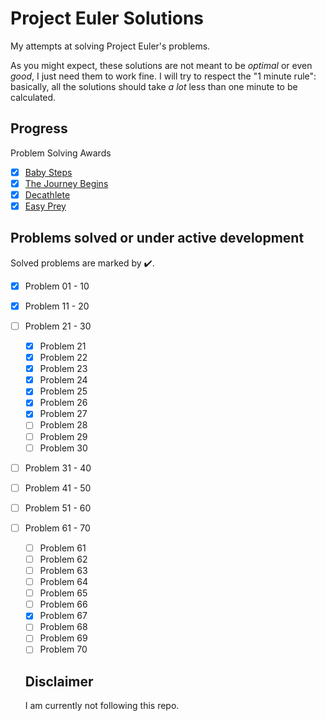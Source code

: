 # Project Euler Solutions

My attempts at solving Project Euler's problems.

As you might expect, these solutions are not meant to be _optimal_ or even _good_, I just need them to work fine. I will try to respect the "1 minute rule": basically, all the solutions should take _a lot_ less than one minute to be calculated.

## Progress

Problem Solving Awards

- [x] [Baby Steps](https://projecteuler.net/award=1)
- [x] [The Journey Begins](https://projecteuler.net/award=2)
- [x] [Decathlete](https://projecteuler.net/award=3)
- [x] [Easy Prey](https://projecteuler.net/award=51)

## Problems solved or under active development

Solved problems are marked by :heavy_check_mark:.

- [x] Problem 01 - 10
- [x] Problem 11 - 20
- [ ] Problem 21 - 30
  - [x] Problem 21
  - [x] Problem 22
  - [x] Problem 23
  - [x] Problem 24
  - [x] Problem 25
  - [x] Problem 26
  - [x] Problem 27
  - [ ] Problem 28
  - [ ] Problem 29
  - [ ] Problem 30
- [ ] Problem 31 - 40
- [ ] Problem 41 - 50
- [ ] Problem 51 - 60
- [ ] Problem 61 - 70
  - [ ] Problem 61
  - [ ] Problem 62
  - [ ] Problem 63
  - [ ] Problem 64
  - [ ] Problem 65
  - [ ] Problem 66
  - [x] Problem 67
  - [ ] Problem 68
  - [ ] Problem 69
  - [ ] Problem 70

  ## Disclaimer
  
  I am currently not following this repo. 
  